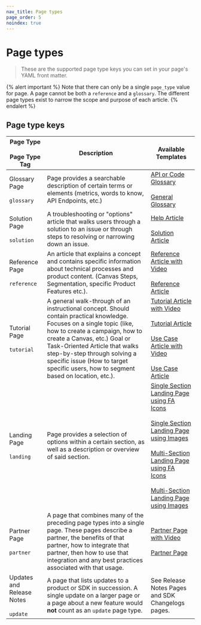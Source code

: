 ```yaml
---
nav_title: Page types
page_order: 5
noindex: true
---
```


# Page types

> These are the supported page type keys you can set in your page's YAML front matter.

{% alert important %}
Note that there can only be a single `page_type` value for page. A page cannot be both a `reference` and a `glossary`. The different page types exist to narrow the scope and purpose of each article.
{% endalert %}

## Page type keys

| Page Type <br> <br> Page Type Tag | Description | Available Templates |
| ------------- | ------------- | ------------- |
| Glossary Page <br> <br> `glossary`| Page provides a searchable description of certain terms or elements (metrics, words to know, API Endpoints, etc.) | [API or Code Glossary](../../_docs/_home/templates/api_glossary.md) <br> <br> [General Glossary](../../_docs/_home/templates/glossary_test_page.md)
| Solution Page <br> <br> `solution` | A troubleshooting or "options" article that walks users through a solution to an issue or through steps to resolving or narrowing down an issue. | [Help Article](../../_docs/_home/templates/help_article_template.md) <br> <br> [Solution Article](../../_docs/_home/templates/solution.md) |
| Reference Page <br> <br> `reference` | An article that explains a concept and contains specific information about technical processes and product content. (Canvas Steps, Segmentation, specific Product Features etc.). | [Reference Article with Video](../../_docs/_home/templates/reference_vide.md) <br> <br> [Reference Article](../../_docs/_home/templates/reference.md) |
| Tutorial Page <br> <br> `tutorial` | A general walk-through of an instructional concept. Should contain practical knowledge. Focuses on a single topic (like, how to create a campaign, how to create a Canvas, etc.) Goal or Task-Oriented Article that walks step-by-step through solving a specific issue (How to target specific users, how to segment based on location, etc.). | [Tutorial Article with Video](../../_docs/_home/templates/tutorial_video.md) <br> <br> [Tutorial Article](../../_docs/_home/templates/tutorial.md) <br> <br> [Use Case Article with Video](../../_docs/_home/templates/use_case_video.md) <br> <br> [Use Case Article](../../_docs/_home/templates/use_case.md) |
| Landing Page <br> <br> `landing` | Page provides a selection of options within a certain section, as well as a description or overview of said section. | [Single Section Landing Page using FA Icons](../../_docs/_home/templates/landing_single.md) <br> <br> [Single Section Landing Page using Images](../../_docs/_home/templates/landing_images.md) <br> <br> [Multi-Section Landing Page using FA Icons](../../_docs/_home/templates/landing_multiple.md) <br> <br> [Multi-Section Landing Page using Images](../../_docs/_home/templates/landing_multiple_images.md)
| Partner Page <br> <br> `partner` | A page that combines many of the preceding page types into a single page. These pages describe a partner, the benefits of that partner, how to integrate that partner, then how to use that integration and any best practices associated with that usage. | [Partner Page with Video](../../_docs/_home/templates/partner_page_template_video.md) <br> <br> [Partner Page](../../_docs/_home/templates/partner_page_template.md) |
| Updates and Release Notes <br> <br> `update` | A page that lists updates to a product or SDK in succession. A single update on a larger page or a page about a new feature would **not** count as an `update` page type. | See Release Notes Pages and SDK Changelogs pages. |

